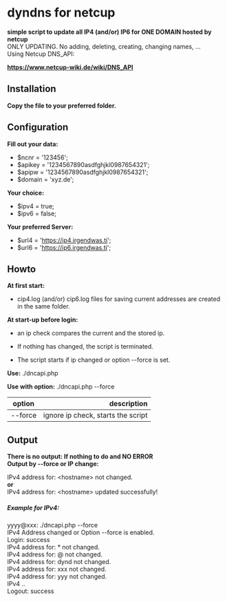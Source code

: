 # dyndns for netcup
**simple script to update all IP4 (and/or) IP6 for ONE DOMAIN hosted by netcup**  
ONLY UPDATING. No adding, deleting, creating, changing names, ...  
Using Netcup DNS_API:  

**https://www.netcup-wiki.de/wiki/DNS_API**  

## Installation
**Copy the file to your preferred folder.**  

## Configuration
**Fill out your data:**
- $ncnr = '123456';
- $apikey = '1234567890asdfghjkl0987654321';
- $apipw = '1234567890asdfghjkl0987654321';
- $domain = 'xyz.de';

**Your choice:**  
- $ipv4 = true;  
- $ipv6 = false;  

**Your preferred Server:**  
- $url4 = 'https://ip4.irgendwas.ti';  
- $url6 = 'https://ip6.irgendwas.ti';  

## Howto
**At first start:**  
- cip4.log (and/or) cip6.log files for saving current addresses are created in the same folder.  

**At start-up before login:**  
- an ip check compares the current and the stored ip.  

- If nothing has changed, the script is terminated.  
- The script starts if ip changed or option --force is set.  

**Use:** ./dncapi.php  

**Use with option:** ./dncapi.php --force  

| option | description |
|:--------------:|--------------:|
| --force | ignore ip check, starts the script |

## Output
**There is no output: If nothing to do and NO ERROR**  
**Output by --force or IP change:**  

IPv4 address for: \<hostname\> not changed.  
**or**  
IPv4 address for: \<hostname\> updated successfully!  

##### Example for IPv4:

yyyy@xxx: ./dncapi.php --force  
IPv4 Address changed or Option --force is enabled.  
Login: success  
IPv4 address for: * not changed.  
IPv4 address for: @ not changed.  
IPv4 address for: dynd not changed.  
IPv4 address for: xxx not changed.  
IPv4 address for: yyy not changed.  
IPv4 ..  
Logout: success  
